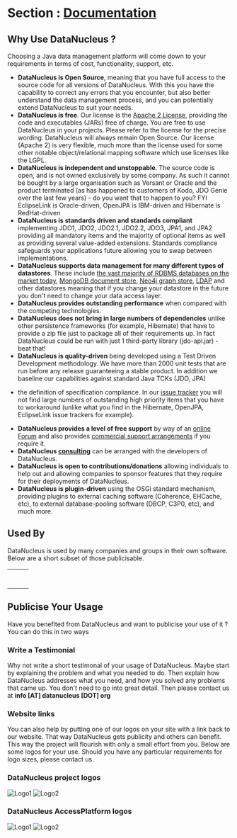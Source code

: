 <head><title>Usage</title></head>

# Section : [Documentation](index.html) 

## Why Use DataNucleus ?

Choosing a Java data management platform will come down to your requirements in terms of cost, functionality, support, etc.

* __DataNucleus is Open Source__, meaning that you have full access to the source code for all versions of DataNucleus. 
With this you have the capability to correct any errors that you encounter, but also better understand the data management process, 
and you can potentially extend DataNucleus to suit your needs.
* __DataNucleus is free__. Our license is the [Apache 2 License](license.html), providing the code and executables (JARs) free of charge. 
You are free to use DataNucleus in your projects. Please refer to the license for the precise wording. DataNucleus will always remain
Open Source. Our license (Apache 2) is very flexible, much more than the license used for some other notable object/relational mapping 
software which use licenses like the LGPL.
* __DataNucleus is independent and unstoppable__. The source code is open, and is not owned exclusively by some company. 
As such it cannot be bought by a large organisation such as Versant or Oracle and the product terminated (as has happened to customers 
of Kodo, JDO Genie over the last few years) - do you want that to happen to you? FYI EclipseLink is Oracle-driven, OpenJPA is IBM-driven and 
Hibernate is RedHat-driven
* __DataNucleus is standards driven and standards compliant__ implementing JDO1, JDO2, JDO2.1, JDO2.2, JDO3, JPA1, and JPA2 providing all 
mandatory items and the majority of optional items as well as providing several value-added extensions. Standards compliance safeguards
your applications future allowing you to swap between implementations.
* __DataNucleus supports data management for many different types of datastores__. These include 
[the vast majority of RDBMS databases on the market today](http://github.com/datanucleus/datanucleus-rdbms),
[MongoDB document store](http://github.com/datanucleus/datanucleus-mongodb),
[Neo4j graph store](http://github.com/datanucleus/datanucleus-neo4j),
[LDAP](http://github.com/datanucleus/datanucleus-ldap) and other datastores meaning that if you change your datastore in the future 
you don't need to change your data access layer.
* __DataNucleus provides outstanding performance__ when compared with the competing technologies.
* __DataNucleus does not bring in large numbers of dependencies__ unlike other persistence frameworks (for example, Hibernate) that have 
to provide a zip file just to package all of their requirements up. In fact DataNucleus could be run with just 1 third-party library 
(jdo-api.jar) - beat that!
* __DataNucleus is quality-driven__ being developed using a Test Driven Development methodology. We have more than 2000 unit tests that 
are run before any release guaranteeing a stable product. In addition we baseline our capabilities against standard Java TCKs (JDO, JPA) 
- the definition of specification compliance. In our [issue tracker](http://issues.datanucleus.org) you will not find large numbers of 
outstanding high priority items that you have to workaround (unlike what you find in the Hibernate, OpenJPA, EclipseLink issue trackers for example).
* __DataNucleus provides a level of free support__ by way of an [online Forum](http://forum.datanucleus.org) and also provides 
[commercial support arrangements](http://www.datanucleus.org/support.html#support) if you require it.
* __DataNucleus [consulting](http://www.datanucleus.org/support.html#timebased_consulting)__ can be arranged with the developers of DataNucleus.
* __DataNucleus is open to contributions/donations__ allowing individuals to help out and allowing companies to sponsor features that 
they require for their deployments of DataNucleus.
* __DataNucleus is plugin-driven__ using the OSGi standard mechanism, providing plugins to external caching software (Coherence, EHCache, etc), 
to external database-pooling software (DBCP, C3P0, etc), and much more.


## Used By

DataNucleus is used by many companies and groups in their own software. Below are a short subset of those publicisable.

<table>
<tr>
<td width="33%"><a href="http://code.google.com/appengine/" target="_blank"><img src="../images/usage/appengine.gif" border="0" alt=""/></a></td>
<td width="33%"><a href="http://www.vmforce.com/" target="_blank"><img src="../images/usage/vmforce.png" border="0" alt=""/></a></td>
<td width="33%"><a href="http://www.redbooks.ibm.com/abstracts/REDP4512.html?Open" target="_blank"><img src="../images/usage/tivoli.gif" border="0" alt=""/></a></td>
</tr>

<tr>
<td width="33%"><a href="http://www.yahoo.com" target="_blank"><img src="../images/companies/yahoo.gif" border="0" alt=""/></a></td>
<td width="33%"><a href="http://www.romaframework.org" target="_blank"><img src="../images/usage/roma.jpg" border="0" alt=""/></a></td>
<td width="33%"><a href="http://www.projectocolibri.com/" target="_blank"><img src="../images/usage/colibri.jpg" border="0" alt=""/></a></td>
</tr>

<tr>
<td width="33%"><a href="http://www.jfire.org" target="_blank"><img src="../images/usage/jfire.png" border="0" alt=""/></a></td>
<td width="33%"><a href="http://www.metamicro.com" target="_blank"><img src="http://www.datanucleus.com/images/companies/metamicro.jpg" border="0" alt=""/></a></td>
<td width="33%"><a href="http://www.travelmuse.com" target="_blank"><img src="http://www.datanucleus.org/images/companies/travelmuse.png" border="0" alt=""/></a></td>
</tr>

<tr>
<td width="33%"><a href="http://www.hp.com" target="_blank"><img src="http://www.datanucleus.org/images/companies/hp.jpg" border="0" alt=""/></a></td>
<td width="33%"><a href="http://www.livestream.com" target="_blank"><img src="http://www.datanucleus.org/images/companies/livestream.jpg" border="0" alt=""/></a></td>
<td width="33%"><a href="http://ge.geglobalresearch.com/" target="_blank"><img src="http://www.datanucleus.org/images/companies/ge.png" border="0" alt=""/></a></td>
</tr>

<tr>
<td width="33%"><a href="http://www.stepaheadsoftware.com" target="_blank"><img src="../images/companies/stepahead.gif" border="0" alt=""/></a></td>
<td width="33%"><a href="http://www.ridgetop-group.com/" target="_blank"><img src="../images/companies/ridgetop.jpg" border="0" alt=""/></a></td>
<td width="33%"><a href="http://www.seismicexchange.com/" target="_blank"><img src="../images/companies/seismicexchange.gif" border="0" alt=""/></a></td>
</tr>

<tr>
<td width="33%"><a href="http://hive.apache.org/" target="_blank"><img src="../images/companies/apache_hive.jpg" border="0" alt=""/></a></td>
<td width="33%"><a href="http://isis.apache.org/" target="_blank"><img src="../images/companies/apache_isis.png" border="0" alt=""/></a></td>
<td width="33%"><a href="http://www.bmc.com" target="_blank"><img src="../images/companies/bmc.gif" border="0" alt=""/></a></td>
</tr>

<tr>
<td width="33%"><a href="http://www.lockheedmartin.com/" target="_blank"><img src="../images/companies/lockheed.png" border="0" alt=""/></a></td>
</tr>
</table>

## Publicise Your Usage

Have you benefited from DataNucleus and want to publicise your use of it ? You can do this in two ways

### Write a Testimonial

Why not write a short testimonal of your usage of DataNucleus. Maybe start by explaining the problem and what you needed to do. 
Then explain how DataNucleus addresses what you need, and how you solved any problems that came up. You don't need to go into
great detail. Then please contact us at __info [AT] datanucleus [DOT] org__


### Website links

You can also help by putting one of our logos on your site with a link back to our website. That way DataNucleus gets publicity and others 
can benefit. This way the project will flourish with only a small effort from you. Below are some logos for your use.
Should you have any particular requirements for logo sizes, please contact us.

### DataNucleus project logos

![Logo1](../images/logos/DataNucleus16-150.jpg)
![Logo2](../images/logos/DataNucleus16-300.jpg)


### DataNucleus AccessPlatform logos

![Logo1](../images/logos/DataNucleus_AccessPlatform_40.jpg)
![Logo2](../images/logos/DataNucleus_AccessPlatform_85.jpg)
